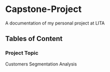 # Capstone-Project
A documentation of my personal project at LITA 

## Tables of Content


### Project Topic 
Customers Segmentation Analysis


